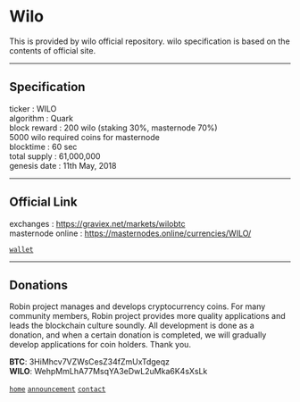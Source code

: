 # Wilo
  
This is provided by wilo official repository. wilo specification is based on the contents of official site.
  
***
## Specification  
  
ticker : WILO  
algorithm	: Quark  
block reward : 200 wilo (staking 30%, masternode 70%)  
5000 wilo required coins for masternode  
blocktime : 60 sec  
total supply : 61,000,000  
genesis date	: 11th May, 2018  
  
***
## Official Link  
  
exchanges : https://graviex.net/markets/wilobtc  
masternode online : https://masternodes.online/currencies/WILO/  
  
[`wallet`](https://github.com/robinadaptor/wilo-wallet)     

***
## Donations 
  
Robin project manages and develops cryptocurrency coins. For many community members, Robin project provides more quality applications and leads the blockchain culture soundly. All development is done as a donation, and when a certain donation is completed, we will gradually develop applications for coin holders. Thank you.  
  
**BTC**: 3HiMhcv7VZWsCesZ34fZmUxTdgeqz    
**WILO**: WehpMmLhA77MsqYA3eDwL2uMka6K4sXsLk  
  
[`home`](https://github.com/robinadaptor)  [`announcement`](https://github.com/robinadaptor/announcement)  [`contact`](https://github.com/robinadaptor/POS-helper)